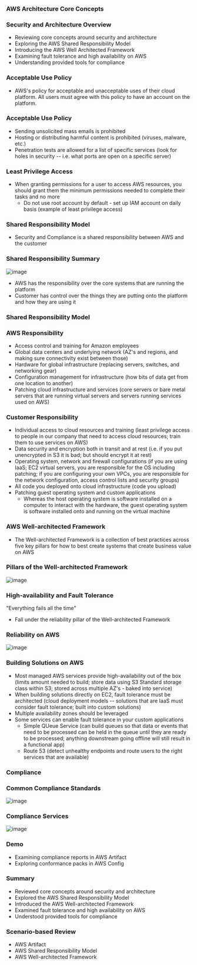 ### AWS Architecture Core Concepts

### Security and Architecture Overview

* Reviewing core concepts around security and architecture
* Exploring the AWS Shared Responsibility Model
* Introducing the AWS Well Architected Framework
* Examining fault tolerance and high availability on AWS
* Understanding provided tools for compliance

### Acceptable Use Policy

* AWS's policy for acceptable and unacceptable uses of their cloud platform. All users must agree with this policy to have an account on the platform.

### Acceptable Use Policy

* Sending unsolicited mass emails is prohibited
* Hosting or distributing harmful content is prohibited (viruses, malware, etc.)
* Penetration tests are allowed for a list of specific services (look for holes in security -- i.e. what ports are open on a specific server)

### Least Privilege Access

* When granting permissions for a user to access AWS resources, you should grant them the minimum permissions needed to complete their tasks and no more
  * Do not use root account by default - set up IAM account on daily basis (example of least privilege access)

### Shared Responsibility Model

* Security and Compliance is a shared responsibility between AWS and the customer

### Shared Responsibility Summary

![image](https://user-images.githubusercontent.com/114364831/214102258-474efaf6-10e5-47ea-8dbe-4918cc5807f2.png)

* AWS has the responsibility over the core systems that are running the platform
* Customer has control over the things they are putting onto the platform and how they are using it

### Shared Responsibility Model

### AWS Responsibility

* Access control and training for Amazon employees 
* Global data centers and underlying network (AZ's and regions, and making sure connectivity exist between those)
* Hardware for global infrastructure (replacing servers, switches, and networking gear)
* Configuration management for infrastructure (how bits of data get from one location to another)
* Patching cloud infrastructure and services (core servers or bare metal servers that are running virtual servers and servers running services used on AWS)

### Customer Responsibility

* Individual access to cloud resources and training (least privilege access to people in our company that need to access cloud resources; train them to use services on AWS)
* Data security and encryption both in transit and at rest (i.e. if you put unencrypted in S3 it is bad; but should encrypt it at rest)
* Operating system, network and firewall configurations (if you are using IaaS; EC2 virtual servers, you are responsible for the OS including patching; if you are configuring your own VPCs, you are responsible for the network configuration, access control lists and security groups)
* All code you deployed onto cloud infrastructure (code you upload)
* Patching guest operating system and custom applications
  * Whereas the host operating system is software installed on a computer to interact with the hardware, the guest operating system is software installed onto and running on the virtual machine

### AWS Well-architected Framework  

* The Well-architected Framework is a collection of best practices across five key pillars for how to best create systems that create business value on AWS

### Pillars of the Well-architected Framework

![image](https://user-images.githubusercontent.com/114364831/214117366-f5bcb0f6-9472-4856-92d8-6126e9c93c99.png)

### High-availability and Fault Tolerance

"Everything fails all the time"

* Fall under the reliability pillar of the Well-architected Framework

### Reliability on AWS

![image](https://user-images.githubusercontent.com/114364831/214119855-4799588d-2fe7-4d5d-86c3-ee813b1bd809.png)

### Building Solutions on AWS

* Most managed AWS services provide high-availability out of the box (limits amount needed to build; store data using S3 Standard storage class within S3; stored across multiple AZ's - baked into service)
* When building solutions directly on EC2, fault tolerance must be architected (cloud deployment models -- solutions that are IaaS must consider fault tolerance; built into custom solutions)
* Multiple availability zones should be leveraged
* Some services can enable fault tolerance in your custom applications 
  * Simple QUeue Service (can build queues so that data or events that need to be processed can be held in the queue until they are ready to be processed; anything downstream going offline will still result in a functional app)
  * Route 53 (detect unhealthy endpoints and route users to the right services that are available)

### Compliance

### Common Compliance Standards

![image](https://user-images.githubusercontent.com/114364831/214122612-48444728-8a4b-4b95-a613-ab9c3cd09e1b.png)

### Compliance Services

![image](https://user-images.githubusercontent.com/114364831/214123195-dd024cba-ff87-4fd0-b856-eef1536e1bdc.png)

### Demo  

* Examining compliance reports in AWS Artifact
* Exploring conformance packs in AWS Config

### Summary

* Reviewed core concepts around security and architecture
* Explored the AWS Shared Responsibility Model
* Introduced the AWS Well-architected Framework
* Examined fault tolerance and high availability on AWS
* Understood provided tools for compliance

### Scenario-based Review  

* AWS Artifact
* AWS Shared Responsibility Model
* AWS Well-architected Framework

